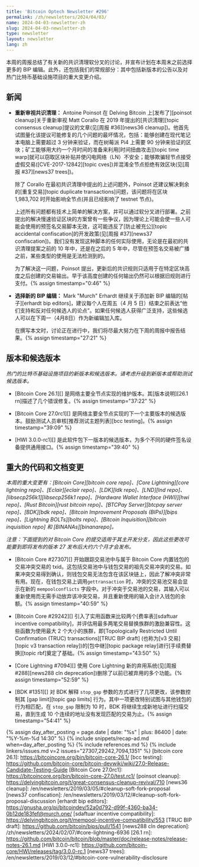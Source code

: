 ```yaml
---
title: 'Bitcoin Optech Newsletter #296'
permalink: /zh/newsletters/2024/04/03/
name: 2024-04-03-newsletter-zh
slug: 2024-04-03-newsletter-zh
type: newsletter
layout: newsletter
lang: zh
---
```

本周的周报总结了有关新的共识清理软分叉的讨论，并宣布计划在本周末之前选择更多的 BIP 编辑。此外，还包括我们的常规部分：其中包括新版本的公告以及对热门比特币基础设施项目的重大变更介绍。

## 新闻

- **<!--Revisiting-consensus-cleanup-->重新审视共识清理：** Antoine Poinsot 在 Delving Bitcoin 上[发布了][poinsot cleanup]关于重新审视 Matt Corallo 在 2019 年提出的[共识清理][topic consensus cleanup]提议的文章(见[周报 #36][news36 cleanup])。他首先试图量化该提议可能修复的几个问题的最坏情况，包括：能够创建在现代笔记本电脑上需要超过 3 分钟来验证，而在树莓派 Pi4 上需要 90 分钟来验证的区块；矿工能够用大约一个月时间的准备来利用[时间扭曲攻击][topic time warp]就可以窃取区块补贴并使闪电网络（LN）不安全；能够欺骗轻节点接受虚假交易([CVE-2017-12842][topic cves])并混淆全节点拒绝有效区块(见[周报 #37][news37 trees])。

  除了 Corallo 在最初共识清理中提出的上述问题外，Poinsot 还建议解决剩余的[重复交易][topic duplicate transactions]问题，该问题将在区块 1,983,702 时开始影响全节点(并且已经影响了 testnet 节点)。

  上述所有问题都有技术上简单的解决方案，并可以通过软分叉进行部署。之前提出的解决慢速验证区块的方案曾有一些争议，因为理论上可能会使一些人可能会使用的预签名交易脚本无效，这可能违反了[防止被充公][topic accidental confiscation]的开发政策(见[周报 #37][news37 confiscation])。我们没有发现这种脚本的任何实际使用，无论是在最初的共识清理提案之前的 10 年中，还是在之后的 5 年中，尽管在预签名交易被广播之前，某些类型的使用是无法检测到的。

  为了解决这一问题，Poinsot 提出，更新后的共识规则只适用于在特定区块高度之后创建的交易输出。早于该高度创建的任何输出仍然可以根据旧规则进行支付。{% assign timestamp="0:46" %}

- **<!--Choosing-new-BIP-editors-->选择新的 BIP 编辑：** Mark "Murch" Erhardt 继续关于添加新 BIP 编辑的[帖子][erhardt bip editors]，建议每个人在周五（4 月 5 日）结束之前表达“他们支持和反对任何候选人的论点”。如果任何候选人获得广泛支持，这些候选人可以在下周一（4月8日）作为新编辑加入库。

    在撰写本文时，讨论正在进行中，我们将尽最大努力在下周的周报中报告结果。{% assign timestamp="27:21" %}

## 版本和候选版本

*热门的比特币基础设施项目的新版本和候选版本。请考虑升级到新版本或帮助测试候选版本。*

- [Bitcoin Core 26.1][] 是网络主要全节点实现的维护版本。其[版本说明][26.1 rn]描述了几个错误修复。{% assign timestamp="37:22" %}

- [Bitcoin Core 27.0rc1][] 是网络主要全节点实现的下一个主要版本的候选版本。鼓励测试人员审核[推荐测试主题列表][bcc testing]。{% assign timestamp="39:09" %}

- [HWI 3.0.0-rc1][] 是此软件包下一版本的候选版本，为多个不同的硬件签名设备提供通用接口。{% assign timestamp="39:40" %}

## 重大的代码和文档变更

_本周的重大变更有：[Bitcoin Core][bitcoin core repo]、[Core Lightning][core lightning repo]、[Eclair][eclair repo]、[LDK][ldk repo]、[LND][lnd repo]、[libsecp256k1][libsecp256k1 repo]、[Hardware Wallet Interface (HWI)][hwi repo]、[Rust Bitcoin][rust bitcoin repo]、[BTCPay Server][btcpay server repo]、[BDK][bdk repo]、[Bitcoin Improvement Proposals (BIPs)][bips repo]、[Lightning BOLTs][bolts repo]、[Bitcoin Inquisition][bitcoin inquisition repo] 和 [BINANAs][binanarepo]。_

*注意：下面提到的对 Bitcoin Core 的提交适用于其主开发分支，因此这些更改可能要到即将发布的版本 27 发布后大约六个月才会发布。*

- [Bitcoin Core #27307][] 开始跟踪交易池中与属于 Bitcoin Core 内置钱包的交易冲突交易的 txid。这包括交易池中与钱包交易的祖先交易冲突的交易。如果冲突交易得到确认，则钱包交易无法包含在该区块链上，因此了解冲突非常有用。现在，在钱包交易上调用`gettransaction` 时，冲突的交易池交易会显示在新的 `mempoolconflicts` 字段中。对于冲突于交易池的交易，其输入可以重新使用而无需手动放弃该冲突交易，并且重新使用的输入会计入钱包的余额。{% assign timestamp="40:59" %}

- [Bitcoin Core #29242][] 引入了实用函数来比较两个[费率表][sdaftuar incentive compatibility]，并评估用最多两笔交易替换族群的激励兼容性。这些函数为使用最大 2 个大小的族群，即[Topologically Restricted Until Confirmation (TRUC) transactions][TRUC BIP draft] (也称为[v3 交易][topic v3 transaction relay])的[包中继][topic package relay]进行[手续费替换][topic rbf]奠定了基础。{% assign timestamp="43:50" %}

- [Core Lightning #7094][] 使用 Core Lightning 新的弃用系统(见[周报 #288][news288 cln deprecation])删除了以前已被弃用的多个功能。{% assign timestamp="52:59" %}

- [BDK #1351][] 对 BDK 解释 `stop_gap` 参数的方式进行了几项更改，该参数控制其 [gap limit][topic gap limits] 行为。其中一项更改特别试图与其他钱包的行为相匹配，在 `stop_gap` 限制为 10 时，BDK 将继续生成新地址进行扫描交易，直到生成 10 个连续的地址没有发现匹配的交易为止。{% assign timestamp="54:41" %}

{% assign day_after_posting = page.date | date: "%s" | plus: 86400 | date: "%Y-%m-%d 14:30" %}
{% include snippets/recap-ad.md when=day_after_posting %}
{% include references.md %}
{% include linkers/issues.md v=2 issues="27307,29242,7094,1351" %}
[bitcoin core 26.1]: https://bitcoincore.org/bin/bitcoin-core-26.1/
[bcc testing]: https://github.com/bitcoin-core/bitcoin-devwiki/wiki/27.0-Release-Candidate-Testing-Guide
[Bitcoin Core 27.0rc1]: https://bitcoincore.org/bin/bitcoin-core-27.0/test.rc1/
[poinsot cleanup]: https://delvingbitcoin.org/t/great-consensus-cleanup-revival/710
[news36 cleanup]: /en/newsletters/2019/03/05/#cleanup-soft-fork-proposal
[news37 confiscation]: /en/newsletters/2019/03/12/#cleanup-soft-fork-proposal-discussion
[erhardt bip editors]: https://gnusha.org/pi/bitcoindev/52a0d792-d99f-4360-ba34-0b12de183fef@murch.one/
[sdaftuar incentive compatibility]: https://delvingbitcoin.org/t/mempool-incentive-compatibility/553
[TRUC BIP draft]: https://github.com/bitcoin/bips/pull/1541
[news288 cln deprecation]: /zh/newsletters/2024/02/07/#core-lightning-6936
[26.1 rn]: https://github.com/bitcoin/bitcoin/blob/master/doc/release-notes/release-notes-26.1.md
[HWI 3.0.0-rc1]: https://github.com/bitcoin-core/HWI/releases/tag/3.0.0-rc.1
[news37 trees]: /en/newsletters/2019/03/12/#bitcoin-core-vulnerability-disclosure
